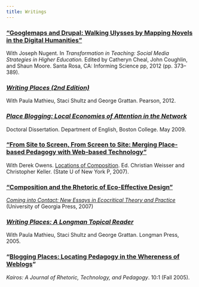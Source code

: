 ```yaml
---
title: Writings
---
```


### [“Googlemaps and Drupal: Walking Ulysses by Mapping Novels in the Digital Humanities”](http://books.google.com/books?id=qvz74iqJn2YC&lpg=PA373&pg=PA373#v=onepage&q&f=false) 
With Joseph Nugent. In _Transformation in Teaching: Social Media Strategies in Higher Education._ Edited by Catheryn Cheal, John Coughlin, and Shaun Moore. Santa Rosa, CA: Informing Science pp, 2012 (pp. 373–389).

### [_Writing Places (2nd Edition)_](http://www.mypearsonstore.com/bookstore/writing-places-9780321845481)
With Paula Mathieu, Staci Shultz and George Grattan. Pearson, 2012.

### _[Place Blogging: Local Economies of Attention in the Network](http://timlindgren.com/placeblogging)_ 
Doctoral Dissertation. Department of English, Boston College. May 2009.

### [“From Site to Screen, From Screen to Site: Merging Place-based Pedagogy with Web-based Technology”](http://www.sunypress.edu/details.asp?id=61468) 
With Derek Owens. [Locations of Composition](http://www.sunypress.edu/details.asp?id=61468). Ed. Christian Weisser and Christopher Keller. (State U of New York P, 2007).

### [“Composition and the Rhetoric of Eco-Effective Design”](http://www.amazon.com/Coming-into-Contact-Explorations-Ecocritical/dp/0820328863/sr=1-1/qid=1169509406/ref=sr_1_1/002-4669124-8149661?ie=UTF8&s=books)
 [_Coming into Contact: New Essays in Ecocritical Theory and Practice_](http://www.amazon.com/Coming-into-Contact-Explorations-Ecocritical/dp/0820328863/sr=1-1/qid=1169509406/ref=sr_1_1/002-4669124-8149661?ie=UTF8&s=books) (University of Georgia Press, 2007)

### [_Writing Places: A Longman Topical Reader_](http://www.ablongman.com/catalog/academic/product/0,1144,0321316851,00.html) 
With Paula Mathieu, Staci Shultz and George Grattan. Longman Press, 2005.

### “[Blogging Places: Locating Pedagogy in the Whereness of Weblogs](http://english.ttu.edu/kairos/10.1/binder2.html?coverweb/lindgren/index.htm)” 
_Kairos: A Journal of Rhetoric, Technology, and Pedagogy_. 10:1 (Fall 2005).
